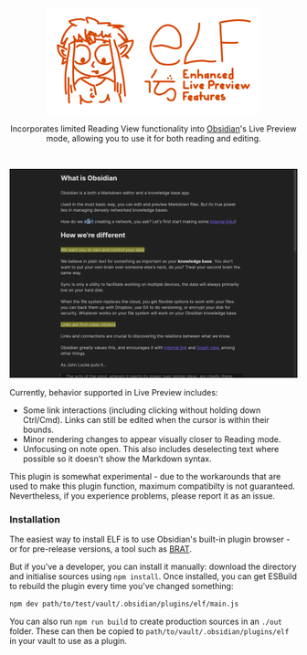<p align="center"><img width="375" height="187" alt="ELF - Enhanced Live Preview" src="media/elf.png"></p>
<p align="center">
Incorporates limited Reading View functionality into <a href="https://obsidian.md">Obsidian</a>'s Live Preview mode, allowing you to use it for both reading and editing.
</p>
<br>
<p align="center"><img src="media/demo.gif"></p>

Currently, behavior supported in Live Preview includes:

* Some link interactions (including clicking without holding down Ctrl/Cmd). Links can still be edited when the cursor is within their bounds.
* Minor rendering changes to appear visually closer to Reading mode.
* Unfocusing on note open. This also includes deselecting text where possible so it doesn't show the Markdown syntax.

This plugin is somewhat experimental - due to the workarounds that are used to make this plugin function, maximum compatibilty is not guaranteed. Nevertheless, if you experience problems, please report it as an issue.

### Installation

The easiest way to install ELF is to use Obsidian's built-in plugin browser - or for pre-release versions, a tool such as [BRAT](https://github.com/TfTHacker/obsidian42-brat). 

But if you've a developer, you can install it manually: download the directory and initialise sources using `npm install`. Once installed, you can get ESBuild to rebuild the plugin every time you've changed something:

```bash	
npm dev path/to/test/vault/.obsidian/plugins/elf/main.js
```

You can also run `npm run build` to create production sources in an `./out` folder. These can then be copied to `path/to/vault/.obsidian/plugins/elf` in your vault to use as a plugin.